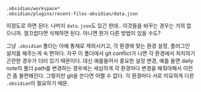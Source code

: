 ```
.obsidian/workspace*
.obsidian/plugins/recent-files-obsidian/data.json
```
이정도로 하면 된다. 나머지 `data.json`도 있긴 한데.. 이것들을 바꾸는 경우는 거의 없으니까. 껄끄럽다면 삭제하면 된다. 아니면 뭔가 다른 방법이 있을 수도? 

그냥 `.obsidian` 폴더는 아예 통채로 제외시키고, 각 환경에 맞는 환경 설정, 플러그인 설치를 해주는게 속 편하다. 
자꾸 이 폴더에서 git conflict가 나면 각 환경에서 처치하기 곤란한 경우가 더러 있기 때문이다. 
대신 예를들어서 중요한 설정 변경, 예를 들면 daily note의 폴더 path를 변경하는 경우에는 세심하게 각 환경마다 변경을 해줘야해서 이런건 좀 불편해진다. 그렇지만 git을 쓴다면 어쩔 수 없다. 각 환경마다 서로 미묘하게 다른 `.obsidian`이 필요하기 때문.